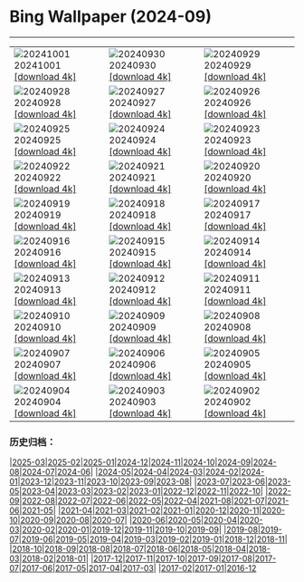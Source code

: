 # Bing Wallpaper (2024-09)
**************

<table><tr><td><img src="https://www.bing.com/th?id=OHR.WalrusNorway_FR-CA4532815287_1920x1080.jpg" alt="20241001"> 20241001 <a href="https://www.bing.com/th?id=OHR.WalrusNorway_FR-CA4532815287_UHD.jpg">[download 4k]</a></td><td><img src="https://www.bing.com/th?id=OHR.ConnecticutBridge_FR-CA4375434996_1920x1080.jpg" alt="20240930"> 20240930 <a href="https://www.bing.com/th?id=OHR.ConnecticutBridge_FR-CA4375434996_UHD.jpg">[download 4k]</a></td><td><img src="https://www.bing.com/th?id=OHR.FloridaSeashore_FR-CA6560650769_1920x1080.jpg" alt="20240929"> 20240929 <a href="https://www.bing.com/th?id=OHR.FloridaSeashore_FR-CA6560650769_UHD.jpg">[download 4k]</a></td></tr><tr><td><img src="https://www.bing.com/th?id=OHR.VeniceAerial_FR-CA9399407048_1920x1080.jpg" alt="20240928"> 20240928 <a href="https://www.bing.com/th?id=OHR.VeniceAerial_FR-CA9399407048_UHD.jpg">[download 4k]</a></td><td><img src="https://www.bing.com/th?id=OHR.LittleToucanet_FR-CA9100526562_1920x1080.jpg" alt="20240927"> 20240927 <a href="https://www.bing.com/th?id=OHR.LittleToucanet_FR-CA9100526562_UHD.jpg">[download 4k]</a></td><td><img src="https://www.bing.com/th?id=OHR.GiantSequoias_FR-CA8949203799_1920x1080.jpg" alt="20240926"> 20240926 <a href="https://www.bing.com/th?id=OHR.GiantSequoias_FR-CA8949203799_UHD.jpg">[download 4k]</a></td></tr><tr><td><img src="https://www.bing.com/th?id=OHR.SkaftafellWaterfall_FR-CA8805376620_1920x1080.jpg" alt="20240925"> 20240925 <a href="https://www.bing.com/th?id=OHR.SkaftafellWaterfall_FR-CA8805376620_UHD.jpg">[download 4k]</a></td><td><img src="https://www.bing.com/th?id=OHR.IcebergOtter_FR-CA8578551199_1920x1080.jpg" alt="20240924"> 20240924 <a href="https://www.bing.com/th?id=OHR.IcebergOtter_FR-CA8578551199_UHD.jpg">[download 4k]</a></td><td><img src="https://www.bing.com/th?id=OHR.AutumnCumbria_FR-CA8192995525_1920x1080.jpg" alt="20240923"> 20240923 <a href="https://www.bing.com/th?id=OHR.AutumnCumbria_FR-CA8192995525_UHD.jpg">[download 4k]</a></td></tr><tr><td><img src="https://www.bing.com/th?id=OHR.MunichBeerfest_FR-CA5538075531_1920x1080.jpg" alt="20240922"> 20240922 <a href="https://www.bing.com/th?id=OHR.MunichBeerfest_FR-CA5538075531_UHD.jpg">[download 4k]</a></td><td><img src="https://www.bing.com/th?id=OHR.OcracokeLight_FR-CA4567567437_1920x1080.jpg" alt="20240921"> 20240921 <a href="https://www.bing.com/th?id=OHR.OcracokeLight_FR-CA4567567437_UHD.jpg">[download 4k]</a></td><td><img src="https://www.bing.com/th?id=OHR.PiratePlayground_FR-CA8074747017_1920x1080.jpg" alt="20240920"> 20240920 <a href="https://www.bing.com/th?id=OHR.PiratePlayground_FR-CA8074747017_UHD.jpg">[download 4k]</a></td></tr><tr><td><img src="https://www.bing.com/th?id=OHR.GujoHachiman_FR-CA9471618597_1920x1080.jpg" alt="20240919"> 20240919 <a href="https://www.bing.com/th?id=OHR.GujoHachiman_FR-CA9471618597_UHD.jpg">[download 4k]</a></td><td><img src="https://www.bing.com/th?id=OHR.MidAutumnSingapore_FR-CA9250185650_1920x1080.jpg" alt="20240918"> 20240918 <a href="https://www.bing.com/th?id=OHR.MidAutumnSingapore_FR-CA9250185650_UHD.jpg">[download 4k]</a></td><td><img src="https://www.bing.com/th?id=OHR.SunriseWallabies_FR-CA9047656013_1920x1080.jpg" alt="20240917"> 20240917 <a href="https://www.bing.com/th?id=OHR.SunriseWallabies_FR-CA9047656013_UHD.jpg">[download 4k]</a></td></tr><tr><td><img src="https://www.bing.com/th?id=OHR.OuimetCanyon_FR-CA8880869125_1920x1080.jpg" alt="20240916"> 20240916 <a href="https://www.bing.com/th?id=OHR.OuimetCanyon_FR-CA8880869125_UHD.jpg">[download 4k]</a></td><td><img src="https://www.bing.com/th?id=OHR.RapaNuiSunrise_FR-CA8310686495_1920x1080.jpg" alt="20240915"> 20240915 <a href="https://www.bing.com/th?id=OHR.RapaNuiSunrise_FR-CA8310686495_UHD.jpg">[download 4k]</a></td><td><img src="https://www.bing.com/th?id=OHR.PointReyes_FR-CA7458901989_1920x1080.jpg" alt="20240914"> 20240914 <a href="https://www.bing.com/th?id=OHR.PointReyes_FR-CA7458901989_UHD.jpg">[download 4k]</a></td></tr><tr><td><img src="https://www.bing.com/th?id=OHR.DolphinReunion_FR-CA7174667169_1920x1080.jpg" alt="20240913"> 20240913 <a href="https://www.bing.com/th?id=OHR.DolphinReunion_FR-CA7174667169_UHD.jpg">[download 4k]</a></td><td><img src="https://www.bing.com/th?id=OHR.RedFoxMother_FR-CA7012903357_1920x1080.jpg" alt="20240912"> 20240912 <a href="https://www.bing.com/th?id=OHR.RedFoxMother_FR-CA7012903357_UHD.jpg">[download 4k]</a></td><td><img src="https://www.bing.com/th?id=OHR.BridgeLisbon_FR-CA6897114231_1920x1080.jpg" alt="20240911"> 20240911 <a href="https://www.bing.com/th?id=OHR.BridgeLisbon_FR-CA6897114231_UHD.jpg">[download 4k]</a></td></tr><tr><td><img src="https://www.bing.com/th?id=OHR.IguazuRainbow_FR-CA6693865671_1920x1080.jpg" alt="20240910"> 20240910 <a href="https://www.bing.com/th?id=OHR.IguazuRainbow_FR-CA6693865671_UHD.jpg">[download 4k]</a></td><td><img src="https://www.bing.com/th?id=OHR.StockholmLibrary_FR-CA6494149468_1920x1080.jpg" alt="20240909"> 20240909 <a href="https://www.bing.com/th?id=OHR.StockholmLibrary_FR-CA6494149468_UHD.jpg">[download 4k]</a></td><td><img src="https://www.bing.com/th?id=OHR.SantaCruzHummer_FR-CA6245951052_1920x1080.jpg" alt="20240908"> 20240908 <a href="https://www.bing.com/th?id=OHR.SantaCruzHummer_FR-CA6245951052_UHD.jpg">[download 4k]</a></td></tr><tr><td><img src="https://www.bing.com/th?id=OHR.GlenariffPark_FR-CA4962368501_1920x1080.jpg" alt="20240907"> 20240907 <a href="https://www.bing.com/th?id=OHR.GlenariffPark_FR-CA4962368501_UHD.jpg">[download 4k]</a></td><td><img src="https://www.bing.com/th?id=OHR.TIFF2024_FR-CA3341034241_1920x1080.jpg" alt="20240906"> 20240906 <a href="https://www.bing.com/th?id=OHR.TIFF2024_FR-CA3341034241_UHD.jpg">[download 4k]</a></td><td><img src="https://www.bing.com/th?id=OHR.DuskyOwls_FR-CA2960210318_1920x1080.jpg" alt="20240905"> 20240905 <a href="https://www.bing.com/th?id=OHR.DuskyOwls_FR-CA2960210318_UHD.jpg">[download 4k]</a></td></tr><tr><td><img src="https://www.bing.com/th?id=OHR.AlpineLakes_FR-CA6843222529_1920x1080.jpg" alt="20240904"> 20240904 <a href="https://www.bing.com/th?id=OHR.AlpineLakes_FR-CA6843222529_UHD.jpg">[download 4k]</a></td><td><img src="https://www.bing.com/th?id=OHR.ElbowRiver_FR-CA9207316956_1920x1080.jpg" alt="20240903"> 20240903 <a href="https://www.bing.com/th?id=OHR.ElbowRiver_FR-CA9207316956_UHD.jpg">[download 4k]</a></td><td><img src="https://www.bing.com/th?id=OHR.ThamesLondon_FR-CA6880655442_1920x1080.jpg" alt="20240902"> 20240902 <a href="https://www.bing.com/th?id=OHR.ThamesLondon_FR-CA6880655442_UHD.jpg">[download 4k]</a></td></tr></table>

### 历史归档：

|[2025-03](/../2025-03/2025-03.md)|[2025-02](/../2025-02/2025-02.md)|[2025-01](/../2025-01/2025-01.md)|[2024-12](/../2024-12/2024-12.md)|[2024-11](/../2024-11/2024-11.md)|[2024-10](/../2024-10/2024-10.md)|[2024-09](/2024-09.md)|[2024-08](/../2024-08/2024-08.md)|[2024-07](/../2024-07/2024-07.md)|[2024-06](/../2024-06/2024-06.md)|
|[2024-05](/../2024-05/2024-05.md)|[2024-04](/../2024-04/2024-04.md)|[2024-03](/../2024-03/2024-03.md)|[2024-02](/../2024-02/2024-02.md)|[2024-01](/../2024-01/2024-01.md)|[2023-12](/../2023-12/2023-12.md)|[2023-11](/../2023-11/2023-11.md)|[2023-10](/../2023-10/2023-10.md)|[2023-09](/../2023-09/2023-09.md)|[2023-08](/../2023-08/2023-08.md)|
|[2023-07](/../2023-07/2023-07.md)|[2023-06](/../2023-06/2023-06.md)|[2023-05](/../2023-05/2023-05.md)|[2023-04](/../2023-04/2023-04.md)|[2023-03](/../2023-03/2023-03.md)|[2023-02](/../2023-02/2023-02.md)|[2023-01](/../2023-01/2023-01.md)|[2022-12](/../2022-12/2022-12.md)|[2022-11](/../2022-11/2022-11.md)|[2022-10](/../2022-10/2022-10.md)|
|[2022-09](/../2022-09/2022-09.md)|[2022-08](/../2022-08/2022-08.md)|[2022-07](/../2022-07/2022-07.md)|[2022-06](/../2022-06/2022-06.md)|[2022-05](/../2022-05/2022-05.md)|[2022-04](/../2022-04/2022-04.md)|[2021-08](/../2021-08/2021-08.md)|[2021-07](/../2021-07/2021-07.md)|[2021-06](/../2021-06/2021-06.md)|[2021-05](/../2021-05/2021-05.md)|
|[2021-04](/../2021-04/2021-04.md)|[2021-03](/../2021-03/2021-03.md)|[2021-02](/../2021-02/2021-02.md)|[2021-01](/../2021-01/2021-01.md)|[2020-12](/../2020-12/2020-12.md)|[2020-11](/../2020-11/2020-11.md)|[2020-10](/../2020-10/2020-10.md)|[2020-09](/../2020-09/2020-09.md)|[2020-08](/../2020-08/2020-08.md)|[2020-07](/../2020-07/2020-07.md)|
|[2020-06](/../2020-06/2020-06.md)|[2020-05](/../2020-05/2020-05.md)|[2020-04](/../2020-04/2020-04.md)|[2020-03](/../2020-03/2020-03.md)|[2020-02](/../2020-02/2020-02.md)|[2020-01](/../2020-01/2020-01.md)|[2019-12](/../2019-12/2019-12.md)|[2019-11](/../2019-11/2019-11.md)|[2019-10](/../2019-10/2019-10.md)|[2019-09](/../2019-09/2019-09.md)|
|[2019-08](/../2019-08/2019-08.md)|[2019-07](/../2019-07/2019-07.md)|[2019-06](/../2019-06/2019-06.md)|[2019-05](/../2019-05/2019-05.md)|[2019-04](/../2019-04/2019-04.md)|[2019-03](/../2019-03/2019-03.md)|[2019-02](/../2019-02/2019-02.md)|[2019-01](/../2019-01/2019-01.md)|[2018-12](/../2018-12/2018-12.md)|[2018-11](/../2018-11/2018-11.md)|
|[2018-10](/../2018-10/2018-10.md)|[2018-09](/../2018-09/2018-09.md)|[2018-08](/../2018-08/2018-08.md)|[2018-07](/../2018-07/2018-07.md)|[2018-06](/../2018-06/2018-06.md)|[2018-05](/../2018-05/2018-05.md)|[2018-04](/../2018-04/2018-04.md)|[2018-03](/../2018-03/2018-03.md)|[2018-02](/../2018-02/2018-02.md)|[2018-01](/../2018-01/2018-01.md)|
|[2017-12](/../2017-12/2017-12.md)|[2017-11](/../2017-11/2017-11.md)|[2017-10](/../2017-10/2017-10.md)|[2017-09](/../2017-09/2017-09.md)|[2017-08](/../2017-08/2017-08.md)|[2017-07](/../2017-07/2017-07.md)|[2017-06](/../2017-06/2017-06.md)|[2017-05](/../2017-05/2017-05.md)|[2017-04](/../2017-04/2017-04.md)|[2017-03](/../2017-03/2017-03.md)|
|[2017-02](/../2017-02/2017-02.md)|[2017-01](/../2017-01/2017-01.md)|[2016-12](/../2016-12/2016-12.md)